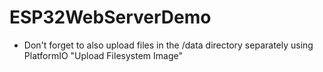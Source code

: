 # ESP32WebServerDemo

- Don't forget to also upload files in the /data directory separately using PlatformIO "Upload Filesystem Image" 
